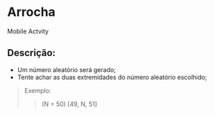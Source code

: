 # Arrocha
Mobile Actvity

## Descrição: 
- Um número aleatório será gerado;
- Tente achar as duas extremidades do número aleatório escolhido;

> Exemplo: 
  >> (N = 50)
  >> [49, N, 51]  
